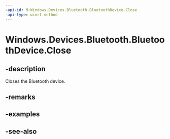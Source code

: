 ```yaml
---
-api-id: M:Windows.Devices.Bluetooth.BluetoothDevice.Close
-api-type: winrt method
---
```


<!-- Method syntax
public void Close()
-->

# Windows.Devices.Bluetooth.BluetoothDevice.Close

## -description
Closes the Bluetooth device.

## -remarks

## -examples

## -see-also
